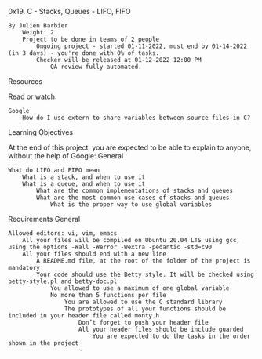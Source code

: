 0x19. C - Stacks, Queues - LIFO, FIFO

    By Julien Barbier
        Weight: 2
	    Project to be done in teams of 2 people
	        Ongoing project - started 01-11-2022, must end by 01-14-2022 (in 3 days) - you're done with 0% of tasks.
		    Checker will be released at 01-12-2022 12:00 PM
		        QA review fully automated.



Resources

Read or watch:

    Google
        How do I use extern to share variables between source files in C?

Learning Objectives

At the end of this project, you are expected to be able to explain to anyone, without the help of Google:
General

    What do LIFO and FIFO mean
        What is a stack, and when to use it
	    What is a queue, and when to use it
	        What are the common implementations of stacks and queues
		    What are the most common use cases of stacks and queues
		        What is the proper way to use global variables

Requirements
General

    Allowed editors: vi, vim, emacs
        All your files will be compiled on Ubuntu 20.04 LTS using gcc, using the options -Wall -Werror -Wextra -pedantic -std=c90
	    All your files should end with a new line
	        A README.md file, at the root of the folder of the project is mandatory
		    Your code should use the Betty style. It will be checked using betty-style.pl and betty-doc.pl
		        You allowed to use a maximum of one global variable
			    No more than 5 functions per file
			        You are allowed to use the C standard library
				    The prototypes of all your functions should be included in your header file called monty.h
				        Don’t forget to push your header file
					    All your header files should be include guarded
					        You are expected to do the tasks in the order shown in the project
						~